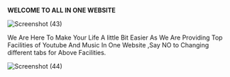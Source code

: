 **WELCOME TO ALL IN ONE WEBSITE**

![Screenshot (43)](https://user-images.githubusercontent.com/97504900/201355399-1b8c6535-f6b1-4f5e-8209-f8b25f53d661.png)


We Are Here To Make Your Life A little Bit Easier As We Are Providing Top Facilities of Youtube And Music In One Website ,Say NO to Changing different tabs for Above Facilities.


![Screenshot (44)](https://user-images.githubusercontent.com/97504900/201355375-bd66ac72-eead-4f0a-864d-eb8a78ed748e.png)
